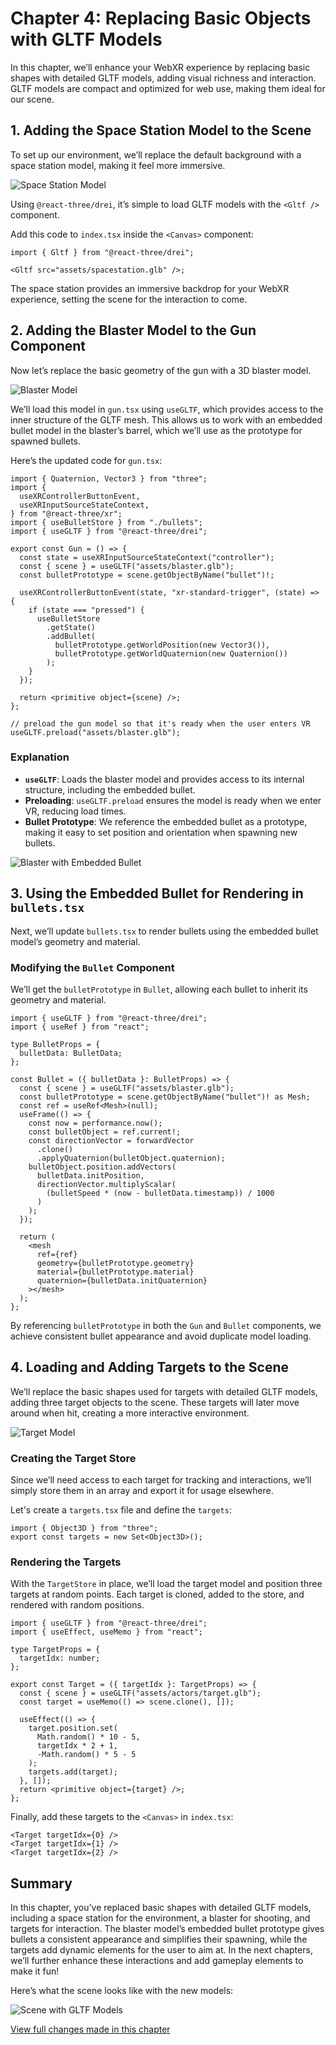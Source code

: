 # Chapter 4: Replacing Basic Objects with GLTF Models

In this chapter, we’ll enhance your WebXR experience by replacing basic shapes with detailed GLTF models, adding visual richness and interaction. GLTF models are compact and optimized for web use, making them ideal for our scene.

## 1. Adding the Space Station Model to the Scene

To set up our environment, we’ll replace the default background with a space station model, making it feel more immersive.

![Space Station Model](./assets/spaces-station.png)

Using `@react-three/drei`, it’s simple to load GLTF models with the `<Gltf />` component.

Add this code to `index.tsx` inside the `<Canvas>` component:

```tsx
import { Gltf } from "@react-three/drei";

<Gltf src="assets/spacestation.glb" />;
```

The space station provides an immersive backdrop for your WebXR experience, setting the scene for the interaction to come.

## 2. Adding the Blaster Model to the Gun Component

Now let’s replace the basic geometry of the gun with a 3D blaster model.

![Blaster Model](./assets/blaster.png)

We’ll load this model in `gun.tsx` using `useGLTF`, which provides access to the inner structure of the GLTF mesh. This allows us to work with an embedded bullet model in the blaster’s barrel, which we’ll use as the prototype for spawned bullets.

Here’s the updated code for `gun.tsx`:

```tsx
import { Quaternion, Vector3 } from "three";
import {
  useXRControllerButtonEvent,
  useXRInputSourceStateContext,
} from "@react-three/xr";
import { useBulletStore } from "./bullets";
import { useGLTF } from "@react-three/drei";

export const Gun = () => {
  const state = useXRInputSourceStateContext("controller");
  const { scene } = useGLTF("assets/blaster.glb");
  const bulletPrototype = scene.getObjectByName("bullet")!;

  useXRControllerButtonEvent(state, "xr-standard-trigger", (state) => {
    if (state === "pressed") {
      useBulletStore
        .getState()
        .addBullet(
          bulletPrototype.getWorldPosition(new Vector3()),
          bulletPrototype.getWorldQuaternion(new Quaternion())
        );
    }
  });

  return <primitive object={scene} />;
};

// preload the gun model so that it's ready when the user enters VR
useGLTF.preload("assets/blaster.glb");
```

### Explanation

- **`useGLTF`**: Loads the blaster model and provides access to its internal structure, including the embedded bullet.
- **Preloading**: `useGLTF.preload` ensures the model is ready when we enter VR, reducing load times.
- **Bullet Prototype**: We reference the embedded bullet as a prototype, making it easy to set position and orientation when spawning new bullets.

![Blaster with Embedded Bullet](./assets/blaster-with-bullet.png)

## 3. Using the Embedded Bullet for Rendering in `bullets.tsx`

Next, we’ll update `bullets.tsx` to render bullets using the embedded bullet model’s geometry and material.

### Modifying the `Bullet` Component

We’ll get the `bulletPrototype` in `Bullet`, allowing each bullet to inherit its geometry and material.

```tsx
import { useGLTF } from "@react-three/drei";
import { useRef } from "react";

type BulletProps = {
  bulletData: BulletData;
};

const Bullet = ({ bulletData }: BulletProps) => {
  const { scene } = useGLTF("assets/blaster.glb");
  const bulletPrototype = scene.getObjectByName("bullet")! as Mesh;
  const ref = useRef<Mesh>(null);
  useFrame(() => {
    const now = performance.now();
    const bulletObject = ref.current!;
    const directionVector = forwardVector
      .clone()
      .applyQuaternion(bulletObject.quaternion);
    bulletObject.position.addVectors(
      bulletData.initPosition,
      directionVector.multiplyScalar(
        (bulletSpeed * (now - bulletData.timestamp)) / 1000
      )
    );
  });

  return (
    <mesh
      ref={ref}
      geometry={bulletPrototype.geometry}
      material={bulletPrototype.material}
      quaternion={bulletData.initQuaternion}
    ></mesh>
  );
};
```

By referencing `bulletPrototype` in both the `Gun` and `Bullet` components, we achieve consistent bullet appearance and avoid duplicate model loading.

## 4. Loading and Adding Targets to the Scene

We’ll replace the basic shapes used for targets with detailed GLTF models, adding three target objects to the scene. These targets will later move around when hit, creating a more interactive environment.

![Target Model](./assets/target.png)

### Creating the Target Store

Since we’ll need access to each target for tracking and interactions, we’ll simply store them in an array and export it for usage elsewhere.

Let's create a `targets.tsx` file and define the `targets`:

```tsx
import { Object3D } from "three";
export const targets = new Set<Object3D>();
```

### Rendering the Targets

With the `TargetStore` in place, we’ll load the target model and position three targets at random points. Each target is cloned, added to the store, and rendered with random positions.

```tsx
import { useGLTF } from "@react-three/drei";
import { useEffect, useMemo } from "react";

type TargetProps = {
  targetIdx: number;
};

export const Target = ({ targetIdx }: TargetProps) => {
  const { scene } = useGLTF("assets/actors/target.glb");
  const target = useMemo(() => scene.clone(), []);

  useEffect(() => {
    target.position.set(
      Math.random() * 10 - 5,
      targetIdx * 2 + 1,
      -Math.random() * 5 - 5
    );
    targets.add(target);
  }, []);
  return <primitive object={target} />;
};
```

Finally, add these targets to the `<Canvas>` in `index.tsx`:

```tsx
<Target targetIdx={0} />
<Target targetIdx={1} />
<Target targetIdx={2} />
```

## Summary

In this chapter, you’ve replaced basic shapes with detailed GLTF models, including a space station for the environment, a blaster for shooting, and targets for interaction. The blaster model’s embedded bullet prototype gives bullets a consistent appearance and simplifies their spawning, while the targets add dynamic elements for the user to aim at. In the next chapters, we’ll further enhance these interactions and add gameplay elements to make it fun!

Here’s what the scene looks like with the new models:

![Scene with GLTF Models](./assets/chapter4.png)

[View full changes made in this chapter](https://github.com/meta-quest/webxr-first-steps-react/compare/chapter3...chapter4)
